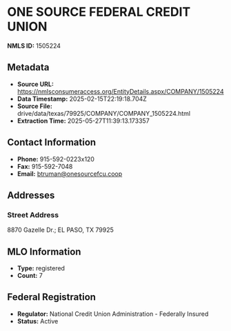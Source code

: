 # ONE SOURCE FEDERAL CREDIT UNION

**NMLS ID:** 1505224

## Metadata
- **Source URL:** https://nmlsconsumeraccess.org/EntityDetails.aspx/COMPANY/1505224
- **Data Timestamp:** 2025-02-15T22:19:18.704Z
- **Source File:** drive/data/texas/79925/COMPANY/COMPANY_1505224.html
- **Extraction Time:** 2025-05-27T11:39:13.173357

## Contact Information
- **Phone:** 915-592-0223x120
- **Fax:** 915-592-7048
- **Email:** btruman@onesourcefcu.coop

## Addresses
### Street Address
8870 Gazelle Dr.; EL PASO, TX 79925

## MLO Information
- **Type:** registered
- **Count:** 7

## Federal Registration
- **Regulator:** National Credit Union Administration - Federally Insured
- **Status:** Active

